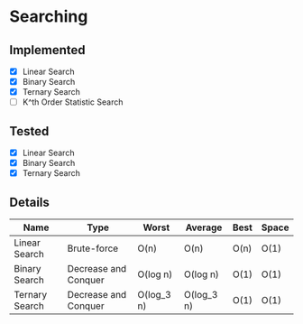 # Searching

## Implemented

- [x] Linear Search
- [x] Binary Search
- [x] Ternary Search
- [ ] K^th Order Statistic Search

## Tested

- [x] Linear Search
- [x] Binary Search
- [x] Ternary Search

## Details

| Name           | Type                 | Worst      | Average    | Best | Space |
|----------------|----------------------|------------|------------|------|-------|
| Linear Search  | Brute-force          | O(n)       | O(n)       | O(n) | O(1)  |
| Binary Search  | Decrease and Conquer | O(log n)   | O(log n)   | O(1) | O(1)  |
| Ternary Search | Decrease and Conquer | O(log_3 n) | O(log_3 n) | O(1) | O(1)  |
